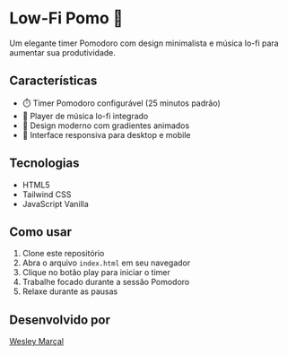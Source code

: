 # Low-Fi Pomo 🍅

Um elegante timer Pomodoro com design minimalista e música lo-fi para aumentar sua produtividade.

## Características

- ⏱️ Timer Pomodoro configurável (25 minutos padrão)
- 🎵 Player de música lo-fi integrado
- 🎨 Design moderno com gradientes animados
- 📱 Interface responsiva para desktop e mobile

## Tecnologias

- HTML5
- Tailwind CSS
- JavaScript Vanilla

## Como usar

1. Clone este repositório
2. Abra o arquivo `index.html` em seu navegador
3. Clique no botão play para iniciar o timer
4. Trabalhe focado durante a sessão Pomodoro
5. Relaxe durante as pausas

## Desenvolvido por

[Wesley Marçal](https://wesmarcal.com) 